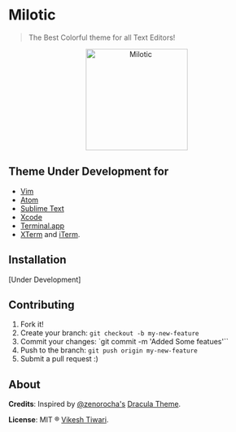 # Milotic

> The Best Colorful theme for all Text Editors!


<p align="center">
   <img align="centre" src="https://raw.githubusercontent.com/vicky002/Milotic/master/images/Milotic.png" alt="Milotic" width="200px" height="200px"/>
</p>



## Theme Under Development for

- [Vim](http://www.vim.org/)
- [Atom](https://atom.io/)
- [Sublime Text](http://www.sublimetext.com/3)
- [Xcode](https://developer.apple.com/xcode/)
- [Terminal.app](http://en.wikipedia.org/wiki/Terminal_%28OS_X%29)
- [XTerm](https://en.wikipedia.org/wiki/Xterm) and [iTerm](http://www.iterm2.com/).


## Installation

[Under Development]



## Contributing

1. Fork it!
2. Create your branch: `git checkout -b my-new-feature`
3. Commit your changes: `git commit -m 'Added Some featues'``
4. Push to the branch: 	`git push origin my-new-feature`
5. Submit a pull request :)

## About

**Credits**: Inspired by [@zenorocha's](https://twitter.com/zenorocha) [Dracula Theme](https://github.com/zenorocha/dracula-theme).

**License**: MIT ® [Vikesh Tiwari](https://github.com/vicky002/Milotic/blob/master/LICENSE).

